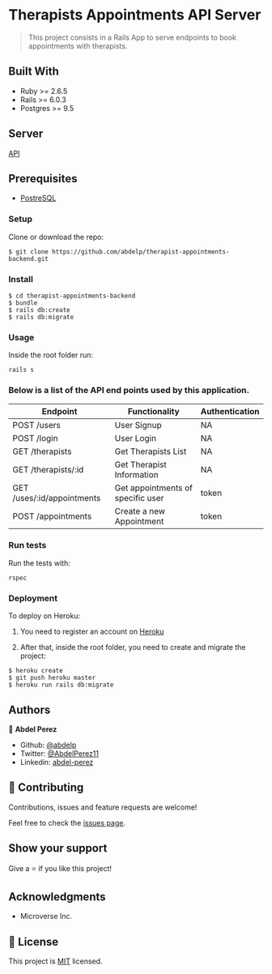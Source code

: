 # Therapists Appointments API Server

> This project consists in a Rails App to serve endpoints to book appointments with therapists.

## Built With

- Ruby >= 2.6.5
- Rails >= 6.0.3
- Postgres >= 9.5


## Server

[API](https://hidden-falls-17981.herokuapp.com/)


## Prerequisites

- [PostreSQL](https://www.postgresql.org/download/)

### Setup

Clone or download the repo:

```
$ git clone https://github.com/abdelp/therapist-appointments-backend.git
```

### Install

```
$ cd therapist-appointments-backend
$ bundle
$ rails db:create
$ rails db:migrate
```

### Usage

Inside the root folder run:

```
rails s
```

### Below is a list of the API end points used by this application.

| Endpoint                       | Functionality                                 | Authentication |
| ------------------------------ | --------------------------------------------- | -------------- |
| POST /users                    | User Signup                                   | NA             |
| POST /login                    | User Login                                    | NA             |
| GET /therapists                | Get Therapists List                           | NA             |
| GET /therapists/:id            | Get Therapist Information                     | NA             |
| GET /uses/:id/appointments     | Get appointments of specific user             | token          |
| POST /appointments             | Create a new Appointment                      | token          |


### Run tests

Run the tests with:

```
rspec
```

### Deployment

To deploy on Heroku:

1. You need to register an account on [Heroku](https://www.heroku.com)

2. After that, inside the root folder, you need to create and migrate the project:

```
$ heroku create
$ git push heroku master
$ heroku run rails db:migrate
```

## Authors

👤 **Abdel Perez**

- Github: [@abdelp](https://github.com/abdelp)
- Twitter: [@AbdelPerez11](https://twitter.com/AbdelPerez11)
- Linkedin: [abdel-perez](https://www.linkedin.com/in/abdel-perez)

## 🤝 Contributing

Contributions, issues and feature requests are welcome!

Feel free to check the [issues page](issues/).

## Show your support

Give a ⭐️ if you like this project!

## Acknowledgments

- Microverse Inc.

## 📝 License

This project is [MIT](lic.url) licensed.
